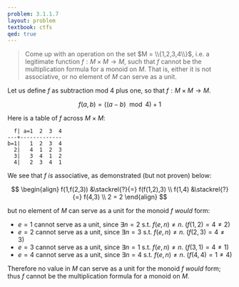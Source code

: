```yaml
---
problem: 3.1.1.7 
layout: problem
textbook: ctfs
qed: true
---
```


> Come up with an operation on the set $M = \\{1,2,3,4\\}$, i.e. a legitimate
> function $f: M \times M \to M$, such that $f$ cannot be the multiplication
> formula for a monoid on $M$. That is, either it is not associative, or no
> element of $M$ can serve as a unit.

Let us define $f$ as subtraction mod 4 plus one, so that $f:M\times M\to M$.

$$ f(a,b) = ((a-b) \mod 4)+ 1$$

Here is a table of $f$ across $M\times M$:

      f| a=1  2  3  4
    ---+-------------
    b=1|   1  2  3  4
      2|   4  1  2  3
      3|   3  4  1  2
      4|   2  3  4  1 

We see that $f$ _is_ associative, as demonstrated (but not proven) below:

$$
\begin{align}
f(1,f(2,3)) &\stackrel{?}{=} f(f(1,2),3) \\
f(1,4) &\stackrel{?}{=} f(4,3) \\
2 = 2
\end{align}
$$

but no element of $M$ can serve as a unit for the monoid $f$ _would_ form:

 - $e=1$ cannot serve as a unit, since $\exists n=2$ s.t. $f(e,n) \neq n$. ($f(1,2) = 4 \neq 2$)
 - $e=2$ cannot serve as a unit, since $\exists n=3$ s.t. $f(e,n) \neq n$. ($f(2,3) = 4 \neq 3$)
 - $e=3$ cannot serve as a unit, since $\exists n=1$ s.t. $f(e,n) \neq n$. ($f(3,1) = 4 \neq 1$)
 - $e=4$ cannot serve as a unit, since $\exists n=4$ s.t. $f(e,n) \neq n$. ($f(4,4) = 1 \neq 4$)

Therefore no value in $M$ can serve as a unit for the monoid $f$ _would_ form;
thus $f$ cannot be the multiplication formula for a monoid on $M$.
